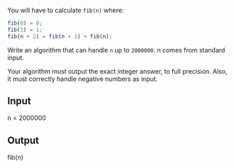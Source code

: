 You will have to calculate `fib(n)` where:

```js
fib(0) = 0;
fib(1) = 1;
fib(n + 2) = fib(n + 1) + fib(n);
```

Write an algorithm that can handle `n` up to `2000000`. n comes from standard input.

Your algorithm must output the exact integer answer, to full precision. Also, it must correctly handle negative numbers as input.

## Input

n < 2000000

## Output

fib(n)
